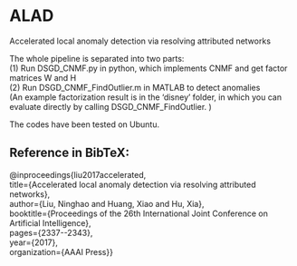 # ALAD
Accelerated local anomaly detection via resolving attributed networks

The whole pipeline is separated into two parts:  
(1) Run DSGD_CNMF.py in python, which implements CNMF and get factor matrices W and H  
(2) Run DSGD_CNMF_FindOutlier.m in MATLAB to detect anomalies  
(An example factorization result is in the ‘disney’ folder, in which you can evaluate directly by calling DSGD_CNMF_FindOutlier. )

The codes have been tested on Ubuntu.

## Reference in BibTeX:
@inproceedings{liu2017accelerated,  
title={Accelerated local anomaly detection via resolving attributed networks},  
author={Liu, Ninghao and Huang, Xiao and Hu, Xia},  
booktitle={Proceedings of the 26th International Joint Conference on Artificial Intelligence},  
pages={2337--2343},  
year={2017},  
organization={AAAI Press}}
